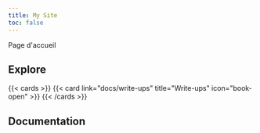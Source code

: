 ```yaml
---
title: My Site
toc: false
---
```

Page d'accueil 

## Explore

{{< cards >}}
  {{< card link="docs/write-ups" title="Write-ups" icon="book-open" >}}
{{< /cards >}}

## Documentation

